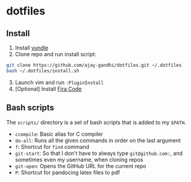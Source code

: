 # dotfiles

## Install

1. Install [vundle](https://github.com/VundleVim/Vundle.vim)
2. Clone repo and run install script:

```bash
git clone https://github.com/ajay-gandhi/dotfiles.git ~/.dotfiles
bash ~/.dotfiles/install.sh
```

3. Launch vim and run `:PluginInstall`
4. [Optional] Install [Fira Code](https://github.com/tonsky/FiraCode)

## Bash scripts

The `scripts/` directory is a set of bash scripts that is added to my `$PATH`.

* `ccompile`:  Basic alias for C compiler
* `do-all`:    Runs all the given commands in order on the last argument
* `f`:         Shortcut for `find` command
* `git-start`: So that I don't have to always type `git@github.com:`, and
               sometimes even my username, when cloning repos
* `git-open`:  Opens the GitHub URL for the current repo
* `P`:         Shortcut for pandocing latex files to pdf


